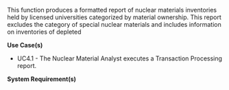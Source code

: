 This function produces a formatted report of nuclear materials inventories held by licensed universities categorized by material ownership. This report excludes the category of special nuclear materials and includes information on inventories of depleted

**Use Case(s)**

- UC4.1 - The Nuclear Material Analyst executes a Transaction Processing report.

**System Requirement(s)**

